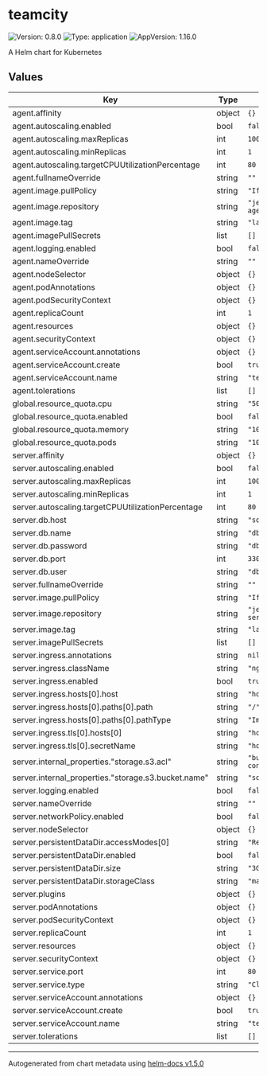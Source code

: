 # teamcity

![Version: 0.8.0](https://img.shields.io/badge/Version-0.8.0-informational?style=flat-square) ![Type: application](https://img.shields.io/badge/Type-application-informational?style=flat-square) ![AppVersion: 1.16.0](https://img.shields.io/badge/AppVersion-1.16.0-informational?style=flat-square)

A Helm chart for Kubernetes

## Values

| Key | Type | Default | Description |
|-----|------|---------|-------------|
| agent.affinity | object | `{}` |  |
| agent.autoscaling.enabled | bool | `false` |  |
| agent.autoscaling.maxReplicas | int | `100` |  |
| agent.autoscaling.minReplicas | int | `1` |  |
| agent.autoscaling.targetCPUUtilizationPercentage | int | `80` |  |
| agent.fullnameOverride | string | `""` |  |
| agent.image.pullPolicy | string | `"IfNotPresent"` |  |
| agent.image.repository | string | `"jetbrains/teamcity-agent"` |  |
| agent.image.tag | string | `"latest"` |  |
| agent.imagePullSecrets | list | `[]` |  |
| agent.logging.enabled | bool | `false` |  |
| agent.nameOverride | string | `""` |  |
| agent.nodeSelector | object | `{}` |  |
| agent.podAnnotations | object | `{}` |  |
| agent.podSecurityContext | object | `{}` |  |
| agent.replicaCount | int | `1` |  |
| agent.resources | object | `{}` |  |
| agent.securityContext | object | `{}` |  |
| agent.serviceAccount.annotations | object | `{}` |  |
| agent.serviceAccount.create | bool | `true` |  |
| agent.serviceAccount.name | string | `"teamcity-agent"` |  |
| agent.tolerations | list | `[]` |  |
| global.resource_quota.cpu | string | `"5000m"` |  |
| global.resource_quota.enabled | bool | `false` |  |
| global.resource_quota.memory | string | `"10Gi"` |  |
| global.resource_quota.pods | string | `"10"` |  |
| server.affinity | object | `{}` |  |
| server.autoscaling.enabled | bool | `false` |  |
| server.autoscaling.maxReplicas | int | `100` |  |
| server.autoscaling.minReplicas | int | `1` |  |
| server.autoscaling.targetCPUUtilizationPercentage | int | `80` |  |
| server.db.host | string | `"some-db-mysql"` |  |
| server.db.name | string | `"db-name"` |  |
| server.db.password | string | `"db-password"` |  |
| server.db.port | int | `3306` |  |
| server.db.user | string | `"db-user"` |  |
| server.fullnameOverride | string | `""` |  |
| server.image.pullPolicy | string | `"IfNotPresent"` |  |
| server.image.repository | string | `"jetbrains/teamcity-server"` |  |
| server.image.tag | string | `"latest"` |  |
| server.imagePullSecrets | list | `[]` |  |
| server.ingress.annotations | string | `nil` |  |
| server.ingress.className | string | `"nginx"` |  |
| server.ingress.enabled | bool | `true` |  |
| server.ingress.hosts[0].host | string | `"host_value"` |  |
| server.ingress.hosts[0].paths[0].path | string | `"/"` |  |
| server.ingress.hosts[0].paths[0].pathType | string | `"ImplementationSpecific"` |  |
| server.ingress.tls[0].hosts[0] | string | `"host_value"` |  |
| server.ingress.tls[0].secretName | string | `"host_value"` |  |
| server.internal_properties."storage.s3.acl" | string | `"bucket-owner-full-control"` |  |
| server.internal_properties."storage.s3.bucket.name" | string | `"some_bucket"` |  |
| server.logging.enabled | bool | `false` |  |
| server.nameOverride | string | `""` |  |
| server.networkPolicy.enabled | bool | `false` |  |
| server.nodeSelector | object | `{}` |  |
| server.persistentDataDir.accessModes[0] | string | `"ReadWriteMany"` |  |
| server.persistentDataDir.enabled | bool | `false` |  |
| server.persistentDataDir.size | string | `"3Gi"` |  |
| server.persistentDataDir.storageClass | string | `"manual"` |  |
| server.plugins | object | `{}` |  |
| server.podAnnotations | object | `{}` |  |
| server.podSecurityContext | object | `{}` |  |
| server.replicaCount | int | `1` |  |
| server.resources | object | `{}` |  |
| server.securityContext | object | `{}` |  |
| server.service.port | int | `80` |  |
| server.service.type | string | `"ClusterIP"` |  |
| server.serviceAccount.annotations | object | `{}` |  |
| server.serviceAccount.create | bool | `true` |  |
| server.serviceAccount.name | string | `"teamcity-server"` |  |
| server.tolerations | list | `[]` |  |

----------------------------------------------
Autogenerated from chart metadata using [helm-docs v1.5.0](https://github.com/norwoodj/helm-docs/releases/v1.5.0)